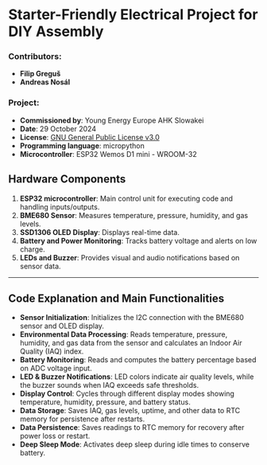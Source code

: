 # Starter-Friendly Electrical Project for DIY Assembly

### Contributors: 
- **Filip Greguš**
- **Andreas Nosál**

### Project:
- **Commissioned by**: Young Energy Europe AHK Slowakei
- **Date**: 29 October 2024
- **License**: [GNU General Public License v3.0](https://www.gnu.org/licenses/gpl-3.0.html)
- **Programming language**: micropython
- **Microcontroller**: ESP32 Wemos D1 mini - WROOM-32

## Hardware Components

1. **ESP32 microcontroller**: Main control unit for executing code and handling inputs/outputs.
2. **BME680 Sensor**: Measures temperature, pressure, humidity, and gas levels.
3. **SSD1306 OLED Display**: Displays real-time data.
4. **Battery and Power Monitoring**: Tracks battery voltage and alerts on low charge.
5. **LEDs and Buzzer**: Provides visual and audio notifications based on sensor data.

---

## Code Explanation and Main Functionalities

- **Sensor Initialization**: Initializes the I2C connection with the BME680 sensor and OLED display.
- **Environmental Data Processing**: Reads temperature, pressure, humidity, and gas data from the sensor and calculates an Indoor Air Quality (IAQ) index.
- **Battery Monitoring**: Reads and computes the battery percentage based on ADC voltage input.
- **LED & Buzzer Notifications**: LED colors indicate air quality levels, while the buzzer sounds when IAQ exceeds safe thresholds.
- **Display Control**: Cycles through different display modes showing temperature, humidity, pressure, and battery status.
- **Data Storage**: Saves IAQ, gas levels, uptime, and other data to RTC memory for persistence after restarts.
- **Data Persistence**: Saves readings to RTC memory for recovery after power loss or restart.
- **Deep Sleep Mode**: Activates deep sleep during idle times to conserve battery.
